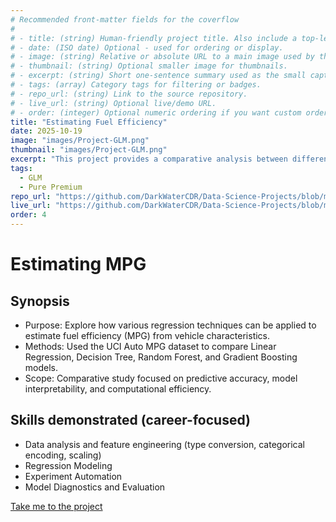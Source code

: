 ```yaml
---
# Recommended front-matter fields for the coverflow
#
# - title: (string) Human-friendly project title. Also include a top-level H1 in the body for compatibility with simple extractors.
# - date: (ISO date) Optional - used for ordering or display.
# - image: (string) Relative or absolute URL to a main image used by the coverflow. Prefer a path accessible from the `temp/` folder when previewing locally (e.g. `../images/my-image.jpg`).
# - thumbnail: (string) Optional smaller image for thumbnails.
# - excerpt: (string) Short one-sentence summary used as the small caption under the coverflow title.
# - tags: (array) Category tags for filtering or badges.
# - repo_url: (string) Link to the source repository.
# - live_url: (string) Optional live/demo URL.
# - order: (integer) Optional numeric ordering if you want custom ordering.
title: "Estimating Fuel Efficiency"
date: 2025-10-19
image: "images/Project-GLM.png"
thumbnail: "images/Project-GLM.png"
excerpt: "This project provides a comparative analysis between different methods of estimating fuel efficiency from vehicle characteristics.  The project seeks to explore the effectiveness of various regression techniques in predicting miles per gallon (MPG) based on features such as engine size, weight, and horsepower.  We will use comparative metrics and model pipelines to explore the efficiency and explanability of linear regression, decision trees, random forest, and gradient boosting methods."
tags:
  - GLM
  - Pure Premium
repo_url: "https://github.com/DarkWaterCDR/Data-Science-Projects/blob/main/estimating-mpg/Estimating-MPG.md"
live_url: "https://github.com/DarkWaterCDR/Data-Science-Projects/blob/main/estimating-mpg/Estimating-MPG.md"
order: 4
---
```


# Estimating MPG

## Synopsis
- Purpose: Explore how various regression techniques can be applied to estimate fuel efficiency (MPG) from vehicle characteristics.
- Methods: Used the UCI Auto MPG dataset to compare Linear Regression, Decision Tree, Random Forest, and Gradient Boosting models.
- Scope: Comparative study focused on predictive accuracy, model interpretability, and computational efficiency.

## Skills demonstrated (career-focused)
- Data analysis and feature engineering (type conversion, categorical encoding, scaling)
- Regression Modeling
- Experiment Automation
- Model Diagnostics and Evaluation

[Take me to the project](https://github.com/DarkWaterCDR/Data-Science-Projects/blob/main/estimating-mpg/Estimating-MPG.md)
